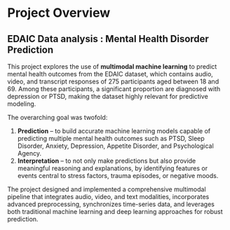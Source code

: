 # Project Overview
## EDAIC Data analysis : Mental Health Disorder Prediction

This project explores the use of **multimodal machine learning** to predict mental health outcomes from the EDAIC dataset, which contains audio, video, and transcript responses of 275 participants aged between 18 and 69. Among these participants, a significant proportion are diagnosed with depression or PTSD, making the dataset highly relevant for predictive modeling.

The overarching goal was twofold:
1) **Prediction** – to build accurate machine learning models capable of predicting multiple mental health outcomes such as PTSD, Sleep Disorder, Anxiety, Depression, Appetite Disorder, and Psychological Agency.
2) **Interpretation** – to not only make predictions but also provide meaningful reasoning and explanations, by identifying features or events central to stress factors, trauma episodes, or negative moods.

The project designed and implemented a comprehensive multimodal pipeline that integrates audio, video, and text modalities, incorporates advanced preprocessing, synchronizes time-series data, and leverages both traditional machine learning and deep learning approaches for robust prediction.

